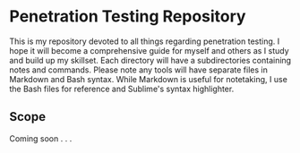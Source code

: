# Penetration Testing Repository

This is my repository devoted to all things regarding penetration testing. I hope it will become a comprehensive guide for myself and others as I study and build up my skillset. Each directory will have a subdirectories containing notes and commands. Please note any tools will have separate files in Markdown and Bash syntax. While Markdown is useful for notetaking, I use the Bash files for reference and Sublime's syntax highlighter.

## Scope

Coming soon . . . 